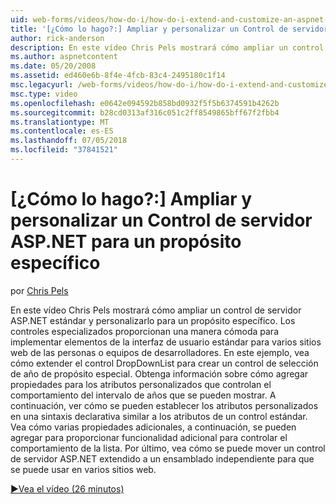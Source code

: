 ```yaml
---
uid: web-forms/videos/how-do-i/how-do-i-extend-and-customize-an-aspnet-server-control-for-a-specific-purpose
title: '[¿Cómo lo hago?:] Ampliar y personalizar un Control de servidor ASP.NET para un propósito específico | Microsoft Docs'
author: rick-anderson
description: En este vídeo Chris Pels mostrará cómo ampliar un control de servidor ASP.NET estándar y personalizarlo para un propósito específico. Los controles especializados proporcionan un c...
ms.author: aspnetcontent
ms.date: 05/20/2008
ms.assetid: ed460e6b-8f4e-4fcb-83c4-2495180c1f14
msc.legacyurl: /web-forms/videos/how-do-i/how-do-i-extend-and-customize-an-aspnet-server-control-for-a-specific-purpose
msc.type: video
ms.openlocfilehash: e0642e094592b858bd0932f5f5b6374591b4262b
ms.sourcegitcommit: b28cd0313af316c051c2ff8549865bff67f2fbb4
ms.translationtype: MT
ms.contentlocale: es-ES
ms.lasthandoff: 07/05/2018
ms.locfileid: "37841521"
---
```

<a name="how-do-i-extend-and-customize-an-aspnet-server-control-for-a-specific-purpose"></a>[¿Cómo lo hago?:] Ampliar y personalizar un Control de servidor ASP.NET para un propósito específico
====================
por [Chris Pels](https://twitter.com/chrispels)

En este vídeo Chris Pels mostrará cómo ampliar un control de servidor ASP.NET estándar y personalizarlo para un propósito específico. Los controles especializados proporcionan una manera cómoda para implementar elementos de la interfaz de usuario estándar para varios sitios web de las personas o equipos de desarrolladores. En este ejemplo, vea cómo extender el control DropDownList para crear un control de selección de año de propósito especial. Obtenga información sobre cómo agregar propiedades para los atributos personalizados que controlan el comportamiento del intervalo de años que se pueden mostrar. A continuación, ver cómo se pueden establecer los atributos personalizados en una sintaxis declarativa similar a los atributos de un control estándar. Vea cómo varias propiedades adicionales, a continuación, se pueden agregar para proporcionar funcionalidad adicional para controlar el comportamiento de la lista. Por último, vea cómo se puede mover un control de servidor ASP.NET extendido a un ensamblado independiente para que se puede usar en varios sitios web.

[&#9654;Vea el vídeo (26 minutos)](https://channel9.msdn.com/Blogs/ASP-NET-Site-Videos/how-do-i-extend-and-customize-an-aspnet-server-control-for-a-specific-purpose)
